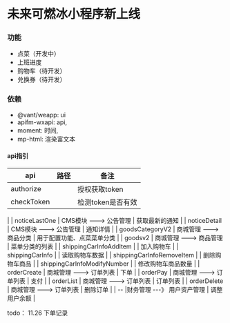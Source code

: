 # 未来可燃冰小程序新上线

### 功能
* 点菜（开发中）
* 上班进度
* 购物车（待开发）
* 兑换券（待开发）

### 依赖
* @vant/weapp: ui
* apifm-wxapi: api,
* moment: 时间,
* mp-html: 渲染富文本


#### api指引
| api                         | 路径                     | 备注                     |
|-----------------------------| ------------------------ | ------------------------ |
| authorize                   |  | 授权获取token |
| checkToken                  |  | 检测token是否有效 |
|
| noticeLastOne               | CMS模块 ---> 公告管理    | 获取最新的通知           |
| noticeDetail                | CMS模块 ---> 公告管理    | 通知详情                 |
| goodsCategoryV2             | 商城管理 ---> 商品分类 | 用于配置功能、点菜菜单分类 |
| goodsv2                     | 商城管理 ---> 商品管理 | 菜单分类的列表 |
| shippingCarInfoAddItem      |  | 加入购物车 |
| shippingCarInfo             |  | 读取购物车数据 |
| shippingCarInfoRemoveItem   |  | 删除购物车商品 |
| shippingCarInfoModifyNumber |  | 修改购物车商品数量 |
| orderCreate                 | 商城管理 ---> 订单列表 | 下单 |
| orderPay                    | 商城管理 ---> 订单列表 | 支付 |
| orderList                   | 商城管理 ---> 订单列表 | 订单列表 |
| orderDelete                 | 商城管理 ---> 订单列表 | 删除订单 |
| --                          |财务管理 ---》 用户资产管理  | 调整用户余额 |

todo：
11.26 下单记录